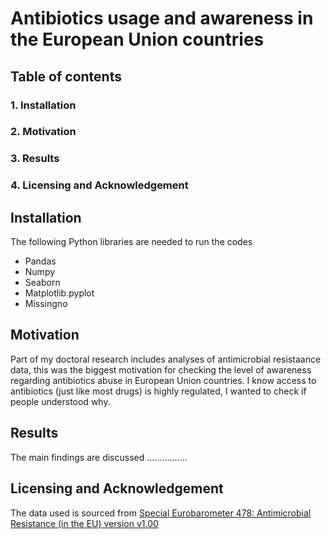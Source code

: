 # Antibiotics usage and awareness in the European Union countries
## Table of contents
### 1. Installation
### 2. Motivation
### 3. Results
### 4. Licensing and Acknowledgement

## Installation
The following Python libraries are needed to run the codes
* Pandas
* Numpy
* Seaborn
* Matplotlib.pyplot
* Missingno
## Motivation
Part of my doctoral research includes analyses of antimicrobial resistaance data, 
this was the biggest motivation for checking the level of awareness regarding 
antibiotics abuse in European Union countries. I know access to antibiotics (just like most drugs) is highly regulated, 
I wanted to check if people understood why. 
## Results
The main findings are discussed ................

## Licensing and Acknowledgement
The data used is sourced from 
[Special Eurobarometer 478: Antimicrobial Resistance (in the EU) version v1.00](https://data.europa.eu/data/datasets/s2190_90_1_478_eng?locale=en)
